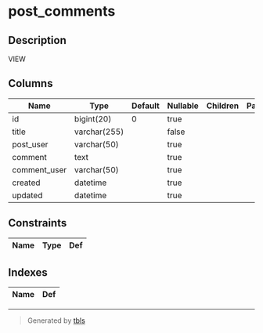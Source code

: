 # post_comments

## Description

VIEW

## Columns

| Name | Type | Default | Nullable | Children | Parents | Comment |
| ---- | ---- | ------- | -------- | -------- | ------- | ------- |
| id | bigint(20) | 0 | true |  |  |  |
| title | varchar(255) |  | false |  |  |  |
| post_user | varchar(50) |  | true |  |  |  |
| comment | text |  | true |  |  |  |
| comment_user | varchar(50) |  | true |  |  |  |
| created | datetime |  | true |  |  |  |
| updated | datetime |  | true |  |  |  |

## Constraints

| Name | Type | Def |
| ---- | ---- | --- |

## Indexes

| Name | Def |
| ---- | --- |

---

> Generated by [tbls](https://github.com/k1LoW/tbls)
